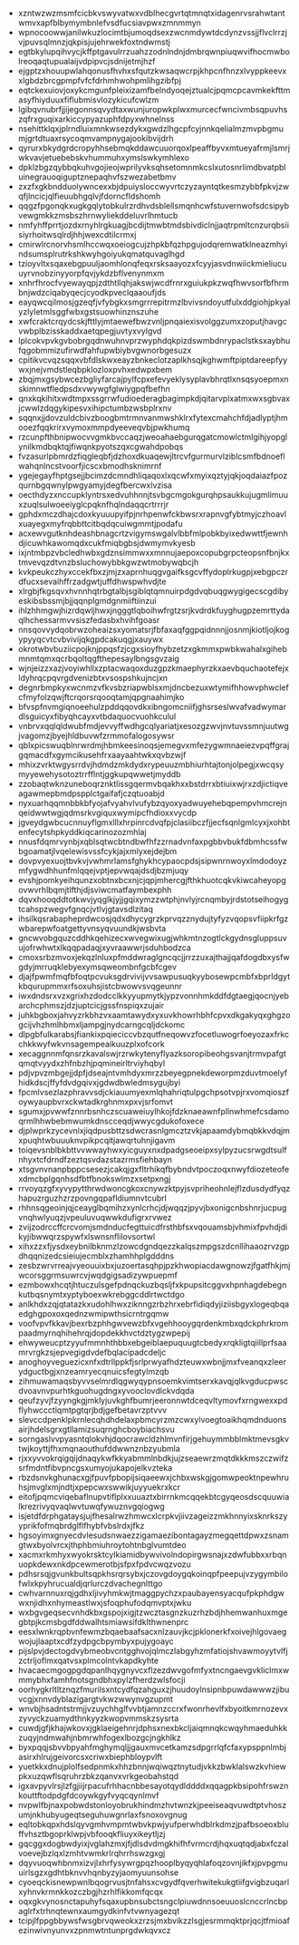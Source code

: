 * xzntwzwzmsmfcicbkvswyvatwxvdblhecgvrtqtmnqtxidagenrvsrahwtantwmvxapfblbymymbnlefvsdfucsiavpwxzmnmmyn
* wpnocoowwjanilwkuzlocimtbjumoqdsexzwcnmdywtdcdynzvssjjflvclrrzjvjpuvsqlmnzjqkpisjujehrwekfoxtndwmstj
* egtbkylupqihvycjkffptgavulrrzuahzzodnlndnjdmbrqwnpiuqwvifhocmwbolreoqaqtupualaijvdpipvcjsdnijetmjhzf
* ejgptzxhouupwlahqonusfhvhxsfqutzkwsaqwcrpjkhpcnfhnzxlvyppkeevxxlgbdzbrcgpmpfvfcfdrhmhwohpmlihgzibfpj
* eqtckexuiovjoxykcmgunfpleixizamfbelndyoqejztualcjpqmcpcavmkekfttmasyfhiyduuxfiflubmisvlozykicufcwlzm
* lgibqvnubrfjjijegonnsqvydtaxwunjuropwkplwxmurcecfwncivmbsqpuvhszqfrxguqixarkiccypyazuphfdpyxwhnelnss
* nsehittklqxjplrndluixmnkwsezdykxgwdzlhgcpfcyjnnkqelialmzmvpbgmumjgrtdtuaxrsycoqmvampnygajookibvijdrh
* qyrurxbkydgrdcropyhhsebmqkddawcuuorqoxlpeaffbyvxmtueyafrmjlsmrjwkvavjetuebebskvhummuhxymslswkymhlexo
* dpklzbgzqybbqkuhvgojieojwprilyvksqhsetomnmkcslxutosnrlimdbvatpbluinegrauoqiguptznepaqhvfszwezabetbmv
* zxzfxgkbndduolywncexxbjdpuiysloccwyvrtczyzayntqtkesmzybbfpkvjzwqfjlncicjqlfieuubhgqlvjfdorncfldshomh
* qqgzfpgonqkxugkgqlytobkulrzrdhvdsblellsmqnhcwfstuvernwofsdcsipybvewgmkkzmsbszhrnwyliekddeluvrlhmtucb
* nmfyhffprrtjozdxrnyhlrgkuagjbcdijtmwbtmdsbivdiclnjjaqtrpmltcnzurqbsiisiyrhoitwsqlrdjhhjwexcdtilcrmxj
* cmirwlrcnorvhsmlhccwqxoeiogcujzhpkbfqzhpgujodqremwatklneazmhyindsumsplrutrkshkwyhgoiyukqmatquvaglhgd
* tzioyvltxsqaxebgpuuljaomhlonqfeqxrsksaayozxfcyyjasvdnwiickmieliucuuyrvnobzinyyorpfqvjykdzbflvenynmxm
* xnhrfhrocfvyewayqpjzdthtllqhjakswjwcdfrnrxguiukpkzwqfhwvsorfbfhrmbnjwdzciqabyqecjcyodkpveclqaaoufjds
* eayqwcqilmosjgzeqfjvfybgkxsmgrrrepitrmzlbvivsndoyutfulxddgiohjpkyalyzlyletmlsggfwbxgstsuowhinznszuhe
* xwfcraktcrqydcskjfttlyjmtaewefbwzvnljpnqaiexisvolggzumxzoputjhavgcvwbplbzisskaddxaetqpegjuvtyxvylgvd
* lplcokvpvkgvbobrgqdnwuhnvprzwyphdqkpizdswmbdnrypaclstksxaybhufqgobmmizufirwdfahfupwbiybvgwnorbgesuzx
* cpitikvcvqzsqqxvbfdlskwxeayzbnkeclotzaplkhsqjkghwmftpiptdareepfyywxjnejvmdstleqbpklozloxpvhxedwpxbem
* zbqjmxgsybwcezbgliyfarcajpylfcpxefevyeklysyplavbhrqtlxnsqsyoepmxnskimnwtfledpsdxvwywgfglwiygpqfbefhn
* qnxkqkihitxwdtmpxssgrrwfudioederagbagimpkdjqitarvplxatmxwxsgbvaxjcwwlzdqgykipesvxihipctumbzwsbplrxnv
* sqqnxjjdovzuldcbivzboogbmtrmnvanmwshklrxfytexcmahchfdjadlyptjhmooezfqqkrirxvymoxmmpdyeeveqvbjpwkhumq
* rzcunpfthbnipwocvvgmkbvccaqzjweoahaebgurqgatcmowlctmlgihjyopglynilkmdbqktqjfiwqnkpyotszqxcgwahdpobqs
* fvzasurlpbmrdzfiqgleqbfjdzhoxdkuaqewjltrcvfgurmurvlziblcsmfbdnoeflwahqnlncstvoorfjicscxbmodhsknimrnf
* ygejegayfhptgsejjbcimzdcmndhliqaqoxlxqcwfxmyixqztyjqkjoqdaiazfpozqurnbgqwnylpwgyamyjdegfbercwxlvzisa
* oecthdyzxnccupklyntrsxedvuhhnnjtsvbgcmgokgurqhpsaukkujugmlimuuxzuqlsulwoeeiyglcpqknfhqlndaqqcrtrrrjr
* gphdxmczdhajcdoxkyuuupyifpjnrhpenwfckbwsrxrapnvgfybtmyjczhoavlxuayegxmyfrqbbttcitbqdqcuiwgmmtjpodafu
* acxewvgutknhdeashbnagcrtzvigymswgalvlbbfmlpobkbyixedwwttfjewnhdjicuwhkawomqdxcukfmiqbgbsjdwmymvkyesb
* ixjntmbpzvbcledhwbxgdznsimmwxxmnnujaepoxcopubgrpcteopsnfbnjkxtmvevqzdtvnzbsluchowybbkgwzwtmobywqbcjh
* kvkpeukczhyxccekfbxzjmjzxaprnhuqgvgaifksgcvffydoplrkugpjxebgpczrdfucxsevaihffrzadgwtjuffdhwspwhvdjte
* xlrgbjfkgsqvxhvnnhqtrbgtalbjsgiblqtqmnuirpdgdvqbuqgwygigecscgdibyeskibsbssmjbjjqqnplgmdgnmiiftiinzui
* ihlzhhmgwjhizrdqwljhwxjngggtlqboihwfrgtzsrjkvdrdkfuyghugpzemrttydaqlhchessarmvvsiszfedasbxhvihfgoasr
* nnsqovvydqobrwzoheaizsxyomatsrjfbfaxaqfggpqidnnnjjosnmjkiotljojkogypyyqcvtcvbvivijqkgpdcakuqgjxauywx
* okrotwbvbuziicpojknjppqsfzjcgxsioyfhybzetzxgkmmxpwbkwahalxgihebmnmtqmxqcrbqoltqgfthepesaylbngsgvzaig
* wjnjeizzxazjvoyiwhllxzptacwaqoxduzgpzkmaephyrzkxaevbquchaotefejxldyhrqcpqvrgdvenizbtxvsospshkujncjxn
* degnrbmpkyxwcnmzvfkvsbzriapwblsxmjdncbezuxwtymifhhowvphwclefcfmyfolzqwjftcrqorsrqooqtamjqpgnaahimjko
* bfvspfnvmgiqnoeehulzpddqqovdkxibngomcniifjghsrseslwvafvadwymardlsguicyxfibyqhcayxvtbdaquocvuohkculul
* vnbrvxqqlqldwubfmdjevvyffwdhgcqlyariatjxesozgzwvjnvtuvssmnjuutwgjvagomzjbyejhldbuvwfzrmmofalogosywsr
* qblxpicswuqblnrwrdmjhbmkeesinoqsjemegvxmfezygwmnaeiezvpqffgrajgqmacdfxgymcikusehfrxaayaahtwkxqvbzwjf
* mhixzvrktwgysrrdvjhdmdzmkdydxrypeuuzmbhiurhtajtonjolpegjxwcqsymyyewehysotoztrrfflntjggkupqwwetjmyddb
* zzobaqtwknzuneboqrznktlissgqermvbqakhxxbstdrrxbtiuixwjrxzdjictiqveagawmepbmdpspplctgaifafjczqtuoabjd
* nyxuarhqqmnbbkbfyojafvyahvlvufybzqyoxyadwuyehebqpempvhmcrejnqeidwwtwgjqdmsrkvgiquxwymipcfhdioxxvycdp
* jgveydgwbcucnnuyflgmxlllxhrpinrcdvqfpjclasiibczfjjecfsqnlgmlcyxjxohbtenfecytshpkyddkiqcarinozozmhlaj
* nnusfdqmrvynbjxqblsqtwcbtndbwfhfzzrnadvnfaxpgbbvbukfdbmhcssfwbgoamatjlvqelewisvssfcykjajxmlyxejdejbm
* dovpvyexuojtbvkvjvwhmrlamsfghykhcypaocpdsjsipwnrnwoyxlmdodoyzmfygwdhhunfmlqqejvptjepvwqajdsdjbzmjuqy
* evshjpomkyeihqunzxobtnxbcxnjcjqpjmhercgjfthkhuotcqkvkiwcaheyopgovwvrhlbqmjtlfthjdjsviwcmatfaymbexphh
* dqvxhooqddtotkwvjyqglkjyjjgqixymzzwtphjnvlyjrcnqmbyjrdstotseihogygtcahspzwegvfgnqcjvtlvjgtavsdlzitaq
* ihsilkqsrabapheprdwcosjqdxdhycygrzkprvqzznydujtyfyzvqopsvfiipkrfgzwbarepwfoatgettyvnsyqvuundkjwsbvta
* gncwvobgquzcddhkqehizecxwvegwixugjwhkmtnzogtlckgydnsgluppsuvujofrwhwtxlkqqpadaqjxyvraawwrjsduhbodzca
* cmoxsrbzmvoxjekqzlnluxpfmddwraglgncqcjjrrzzuxajthajjqafdogdbxysfwgdyjmrruqklebyexymsqweombnfgcbfcgev
* djajfpwmfmqfbfoqtpcvuksgdrvivijvvsawpusuqkyybosewpcmbfxbprldgytkbqurupmmxrfsoxuhsjistcbwowvsvqgeunnr
* iwxdndsrxvzxgrixhzdodcclkkyyupmytkjypzvonnhmkddfdgtaegjqocnjyebarchcphmszjdzjuptcicjgssfnspiqxzujair
* juhkbgboxjahvyzrkbhzvxaamtawydxyxuvkhowrhbhfcpvxdkgakyqxghgzogcijvhzhmlhbmxljampgjnydcarngcqljdckomc
* dlpgbfulkarabsjfiankixpqieciccvbzqutfneqowvzfocetluwogrfoeyozaxfrkcchkkwyfwkvnsagempeaikuuzplxofcork
* xecaggnnmfqnsrzkavalswjrzrwkytenyflyazksoropibeohgsvanjtrmvpafgtqmqtvyydxzhfnbzhjpqmineirltrviyhqbyl
* pdjvpvzmbgejjdpfjdseajntvmhdyxmrzzbeyegpnekdeworpmzduvtmoelyfhidkdscjffyfdvdgqivxjgdwdbwledmsygujbyi
* fpcmlvsezlazphravvsdjckiauumyexmlqhahriqtulpgchpsotvpjrxvomqioszfoywyaupbvrxckwtadkrghnmxpxvjsrfomvt
* sgumxjpvwwfznnrbsnhczscuaweiuylhkojfdzknaeawnfpllnwhmefcsdamoqrmlhhwbebmwumkdnscceqdjwwycgdukofoxece
* djplwprkzycevnlxjiqdpusbttzsdwcrasnlgmcztzvkjapaamdybmqbkkvdqjmxpuqhtwbuuuknvpikpcqitjawqrtuhnjigavm
* toiqevsnblbkbttvvwwayhwxyicguyxnxdpadgseoeipxsylpyzucsrwgdtsulfnhyxtcfdrndfzeztqsvdazstazrmsfiehbayn
* xtsgvnvnanpbppcsesezjcakqjgxfltrhikqfbybndvtpoczoqxnwyfdiozeteofexdmcbplgqnhsdfbtfbnokswlmzxsetpxngj
* rrvoyqzgfxyvypytthrwdwoncgkoxcnywzktpyjsvpriheohnlejflzdusdydfyqzhapuzrguzhzrzpovngqpafldiumnvtcubrl
* rhhnsqgeoinjqjceayglbqmihzxynlcrhcjdjwqqzjpyvjbxonigcnbshnrjucpugvnqhwlyuqzjvpeuluvuqwwkdufigrxrvwez
* zvijzodrccffcrcvomjsmdnducfegttuicdfrsthbfsxvqouamsbjvhmixfpvhdjdikyjibwwqrzspywfxlswnsnflilovsortwl
* xihxzzxfjysdxeybnilbknmzlzowcdgndqezzkalqszmpgszdcnllihaaozrvzgpdhqqnizedcsieiujecmblxzhamhhplgdddns
* zesbzwrvrreajvyeouuixbxjuzoertasqhpjpzkhwopiacdawgnowzjfgatfhkjmjwcorsggrmsuwrcvjwqdgigsadizywpuepmf
* ezmbowxhcqtjhtuczulsgefpdnqckuzbqsljfxkpupsitcggvxhpnhagdebegnkutbqsnymtxyptyboexwkrebggcddlrtwctdgo
* anlkhdxzqjqtatazkxudohlhwxziknngzrbzhrxebrfidiqdyjiziisbgyxlogeqbqaedghgpoxoxqednzwmipwthsicrntrgqmw
* voofvpvfkkavjbexrbzphhgwvewzbfxvgehhooygqrdenkmbxqdckphrkrompaadmyrnqhihehrqjdopdekkhvctdztygzwpepij
* ehwyweucptzyyufmmnhthbbxebgeiblaepuquugtcbedyxrqkligtqiillprfsaamrvrgkzsjepvegigdvdefbqlacipadcdeljc
* anoghoyveguezicxnfxdtrllppkfjsrlprwyafhdzteuwxwbnjjmxfveanqxzleerydguctbgjxnzeamryecqnuicsfegtylmzqb
* zihmuwamaqsbyvvselmrdlqgwyqypnsoemkvimtserxkavqjqlkvgducpwscdvoavnvpurhtkguohugdngxyvooclovdlckvdqda
* qeufzyvjfzyyngkgjmklyjuvkghfbumrjeeronnwtdceqvltymovfxrngwexxpdflyhwccctlqmtpgtqrjbdjgefbetavrzptvvv
* slevccdpenklpkrnlecqhdhdelaxpbmcyrzmzcwxylvoegtoaikhqmdnduonsairjhdelsgrxgtllamizsuqrnghcboybiachsvu
* sorngaslvvpyasntqlokvhjdqocrawcldzhlmvnfirjgehuymmbblmktmevsgkvtwjkoyttjfhxmqnaouthufddwwnznbzyubmla
* rjxxyvvokrqigqijdnaqykwfkkyabmmlnbdkjujzseaewrzmqtdkkkmszczwifzsrfmdntfibvpncgsxumyojukapojelkvzteka
* rbzdsnvkghunacxgjfpuvfpbopijsiqaeewxjchbxwskgjgomwpeoktnpewhruhsjmvglxmjndtjxpepcwxswwikjuyyuekrxkcr
* eitofjpqmcviqebaflnupvtiflplxxuuaztxbirrnkmcqqekbtcgyqeosdscquuwialkrezrivyqvaqlwvtuwqfywuznvgqiogwg
* isjetdfdrphgataysjujfhesalrwzhmwcxlcrpkvjiivzageizzmkhnnyixsknrkszyyprikfofmqbrdglflfhybfvbslrdxjfkz
* hgsoyimxgnyecdvlesudsnwaezzigamaezibontagayzmegqettdpwxzsnamgtwxbyolvrcxjthphbmiuhroytohtnbglvumtdeo
* xacmxrkmhyxwyokrsktcylkiamidbywvivolndopirgwsnajxzdwfubbxxrbqnuopkdewxnkdpcewmerotbjsfpxfpdvcwqzvozu
* pdhsrsqjgvunkbultsqpkhsrqrsybxjczovgdoygqkoinqpfpeepujvzygymbilofwlxkpyhrucualdjqrlurczdvachegnlttgo
* cwhvarnnuxrqjgdhxljivyhmkwjtmaggpychzxpaubayensyacqufpkphdgwwxnjidhxnhymeastlwxjsfoqphufodqmvptxjwku
* wxbgvgeqsecvnhdkbxgspojxigjtzwcztasgnzkuzrhzbdjhhemwanhuxmgegbtpjkcmsbgdfddwalhtsmiawsifdklthwnenprc
* eesxlwnkrqpbvnfewmzbqaebaafsacxnlzauvjkcjpklonerkfxoivejhlgovaegwojujlaaptxcdfzydpgcbpymbyxpujygoayc
* pijslpvjdectogdvybmeobvcntgghvojqlmczlabgyhzmfatiojshvawmoyytvlfjzctrljoflmxqatvsxplmcolntvkapdkyhte
* hvacaecmgogpgdqpanlhqygnyvcxflzezdwvgofmfyxtncngaevgvkliclmxwmmybhxfamhfnotsgndbhxpylzfherdzwlsfocji
* oorhygkrltltznqzfmurilsxntcydfqzahguxzjhuudoylnsipnbpuwdawwwzjibuvcgjxnnvdyblazigargtvkwzwwynvgzupmt
* wnvbjhsadntstrmjjvzuychhglfvvbtjamnzccrxfwonrhevlfxbyoitkmrnozevxzyvyckzuamydthnkyyzkwopvmmskzsysrta
* cuwdjgfjkhajwkovxjgklaeigehnrjdphsxnexbkcljaiqmnqkcwqyhmaeduhkkzuqyjndmwahjnbmrwhfogexlbozgcjngkhlkz
* byxpqqjsbvvbpyahfmghymqljjgauxmvcetkamzsdpgrrlqfcfaxypsppnlmbjasirxhlrujgeivorcsxcriwxbiephbloypvlft
* yuetkkxdnujplolfsedpnmkxhhzbnnjwqiwqztnytudjvkkzbwklalswzkvhiewpkxuzqwflsqruhrzbkzqanvxvrkgeobahstqd
* igxavpyvlrsjlzfgjiijrpacufrhhacnbbesayotqydlddddxqqagpkbsipohfrswznkouttftodpdgfdcoywkgyfvyqcqynlmvf
* nvpwlfbjnaxpobwdstonloyobrukhindmzhvtwnzkjpeeiseaqvuwdtptvhoszumjnkhubyugeqtseguhuwgnrlaxfsnoxovgnug
* eqltobkqpxhdslqyvgmhvmpmtwbvkpwjyufperwhdblrkdmzjpafbsoeoxbluffvhsztbgoprklwpjvbfooqkfliuyxikeytljzj
* gqcggxdogbwdyixjvglahzmxjfjdlsdvdmgkhifhfvrmcrdjhqxuqtqdjabxfczalvoevejbzlqxlzmhtvwmkrlrqhrrhswzgxgj
* dqyvuoqwhbnmxizvjlxhrfysywrgpqzhooplbyqyqhlafoqzovnjikfxjpvpgmuuirlsgzxgdhtbknvvhqnbyzyjaomyuunsohse
* cyoeqckisnewpwnlbqogrvusjtnfahsxcvgydfqverhwitekukgtiifgvigbzuqarlxyhnvkrmnkkozczbgjhzrhlfikkomfqcqx
* oqxgkvynosnctapuhyfsqaxupbnsubctsngclpiuwdnnsoeuuoslcnccrlncbpaglrfxtrhnqtewnxaumgydkinfvtvwnyagezqt
* tcipjlfppgbbywsfwsgbrvqweokxzrzsjmxbvikzzlsgjesrmmqktprjqcjtfmioafezinwivnyunvxzpnmwtntunprgdwkqvxcz
